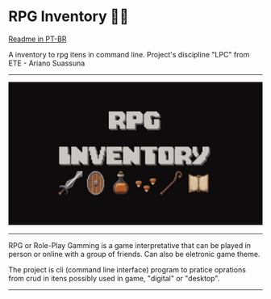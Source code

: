 # RPG Inventory 🎒👾

[Readme in PT-BR ](https://github.com/alissonalbuquerque/rpg-inventory/blob/main/README_PT_BR.md)

A inventory to rpg itens in command line. Project's discipline "LPC" from ETE - Ariano Suassuna

<hr>

![inventory image ilustative](https://github.com/alissonalbuquerque/rpg-inventory/blob/main/readme_assets/cover.png)

<hr>

RPG or Role-Play Gamming is a game interpretative that can be played in person or online with a group of friends. Can also be eletronic game theme.

The project is cli (command line interface) program to pratice oprations from crud in itens possibly used in game, "digital" or "desktop".

<hr>